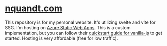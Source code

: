 # [nquandt.com](https://www.nquandt.com)

This repository is for my personal website. It's utilizing svelte and vite for SSG. I'm hosting on [Azure Static Web Apps](https://docs.microsoft.com/azure/static-web-apps/overview). This is a custom implementation, but you can follow their [quickstart guide for vanilla-js](https://docs.microsoft.com/azure/static-web-apps/getting-started?tabs=vanilla-javascript) to get started. Hosting is very affordable (free for low traffic).